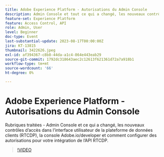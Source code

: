 ```yaml
---
title: Adobe Experience Platform - Autorisations du Admin Console
description: Admin Console et tout ce qui a changé, les nouveaux contrôles d’accès dans l’interface utilisateur de la plateforme de données clients (RTCDP), la console Adobe.io/developer et comment configurer des autorisations pour votre intégration de l’API RTCDP.
feature-set: Experience Platform
feature: Access Control, API
role: Admin, User
level: Beginner
doc-type: Event
last-substantial-update: 2023-08-17T00:00:00Z
jira: KT-13815
thumbnail: 3422626.jpeg
exl-id: af394367-c8b8-44da-a1c4-864e443eab29
source-git-commit: 1792dc318643aec2c12613f621361d72a7a918b1
workflow-type: tm+mt
source-wordcount: '66'
ht-degree: 0%

---
```


# Adobe Experience Platform - Autorisations du Admin Console

Rubriques traitées - Admin Console et ce qui a changé, les nouveaux contrôles d’accès dans l’interface utilisateur de la plateforme de données clients (RTCDP), la console Adobe.io/developer et comment configurer des autorisations pour votre intégration de l’API RTCDP.

>[!VIDEO](https://video.tv.adobe.com/v/3422626/?learn=on)
